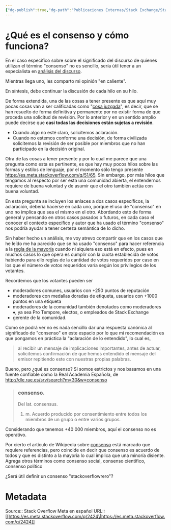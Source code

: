 ```yaml
---
{"dg-publish":true,"dg-path":"Publicaciones Externas/Stack Exchange/Stack Overflow en español/Stack Overflow en español Meta/es.meta.stackoverflow.com-2424.md","permalink":"/publicaciones-externas/stack-exchange/stack-overflow-en-espanol/stack-overflow-en-espanol-meta/es-meta-stackoverflow-com-2424/","title":"¿Qué es el consenso y cómo funciona?","hide":true,"noteIcon":"default","created":"2024-04-03T12:49:10.373-06:00","updated":"2024-04-05T16:44:01.838-06:00"}
---
```


# ¿Qué es el consenso y cómo funciona?

En el caso específico sobre sobre el significado del discurso de quienes utilizan el término "consenso" no es sencillo, sería útil tener a un especialista en [análisis del discurso][1].

Mientras llega uno, les comparto mi opinión "en caliente".

En síntesis, debe continuar la discusión de cada hilo en su hilo.

De forma extendida, una de las cosas a tener presente es que aquí muy pocas cosas van a ser calificadas como "[cosa juzgada][2]", es decir, que se han resuelto de forma definitiva y permanente por no existir forma de que proceda una solicitud de revisión. Por lo anterior y en un sentido amplio puede decirse que **casi todas las decisiones están sujetas a revisión**. 

- Cuando algo no esté claro, solicitemos aclaración.
- Cuando no estemos conforme una decisión, de forma civilizada solicitemos la revisión de ser posible por miembros que no han participado en la decisión original.

Otra de las cosas a tener presente y por lo cual me parece que una pregunta como esta es pertinente, es que hay muy pocos hilos sobre las formas y estilos de lenguaje, por el momento sólo tengo presente https://es.meta.stackoverflow.com/q/51/65. Sin embargo, por más hilos que tengamos al respecto por ser esta una comunidad abierta, el entendernos requiere de buena voluntad y de asumir que el otro también actúa con buena voluntad.

En esta pregunta se incluyen los enlaces a dos casos específicos, la aclaración, debería hacerse en cada uno, porque el uso de "consenso" en uno no implica que sea el mismo en el otro. Abordando esto de forma general y pensando en otros casos pasados o futuros, en cada caso el conocer el contexto específico y autor que ha usado el término "consenso" nos podría ayudar a tener certeza semántica de lo dicho. 

Sin haber hecho un análisis, me voy atrevo compartir que en los casos que he leído me ha parecido que se ha usado "consenso" para hacer referencia a la [regla de la mayoría][3] cuando ni siquiera eso está en efecto, pues en muchos casos lo que opera es cumplir con la cuota establecida de votos habiendo para ello reglas de la cantidad de votos requeridos por caso en los que el número de votos requeridos varía según los privilegios de los votantes.

Recordemos que los votantes pueden ser

- moderadores comunes, usuarios con +250 puntos de reputación
- moderadores con medallas doradas de etiqueta, usuarios con +1000 puntos en una etiqueta
- moderadores de la comunidad también denotados como moderadores ♦, ya sea Pro Tempore, electos, o empleados de Stack Exchange
- gerente de la comunidad.

Como se podrá ver no es nada sencillo dar una respuesta canónica al significado de "consenso" en este espacio por lo que mi recomendación es que pongamos en práctica la "aclaración de lo entendido", lo cual es,  

> al recibir un mensaje de implicaciones importantes, antes de actuar, solicitemos confirmación de que hemos entendido el mensaje del emisor repitiendo este con nuestras propias palabras.

Bueno, pero ¿qué es consenso? Si somos estrictos y nos basamos en una fuente confiable como la Real Academia Española, de http://dle.rae.es/srv/search?m=30&w=consenso

> ### consenso. 
> Del lat. consensus.
> 
> 1. m. Acuerdo producido por consentimiento entre todos los miembros de un grupo o entre varios grupos.

Considerando que tenemos +40 000 miembros, aquí el consenso no es operativo.

Por cierto el artículo de Wikipedia sobre [consenso][4] está marcado que requiere referencias, pero coincide en decir que consenso es acuerdo de todos y que es distinto a la mayoría lo cual implica que una minoría disiente. Agrega otros términos como consenso social, consenso científico, consenso político

¿Será útil definir un consenso "stackoverflowrero"?


  [1]: https://es.wikipedia.org/wiki/An%C3%A1lisis_del_discurso
  [2]: https://es.wikipedia.org/wiki/Cosa_juzgada
  [3]: https://es.wikipedia.org/wiki/Regla_de_la_mayor%C3%ADa
  [4]: https://es.wikipedia.org/wiki/Consenso

# Metadata
Source:: Stack Overflow Meta en español
URL:: [[https://es.meta.stackoverflow.com/q/2424\|https://es.meta.stackoverflow.com/q/2424]]

